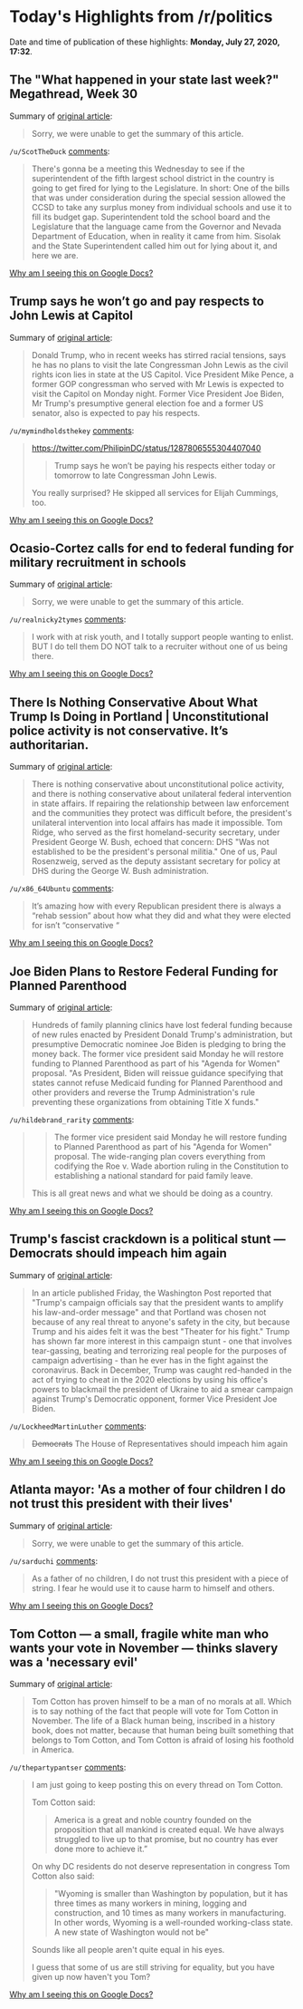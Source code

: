 # Today's Highlights from /r/politics

Date and time of publication of these highlights: **Monday, July 27, 2020, 17:32**.

## The "What happened in your state last week?" Megathread, Week 30

Summary of [original article](https://www.reddit.com/r/politics/comments/hyv3rt/the_what_happened_in_your_state_last_week/):

> Sorry, we were unable to get the summary of this article.

`/u/ScotTheDuck` [comments](https://www.reddit.com/r/politics/comments/hyv3rt/the_what_happened_in_your_state_last_week/):

> There's gonna be a meeting this Wednesday to see if the superintendent of the fifth largest school district in the country is going to get fired for lying to the Legislature.   In short: One of the bills that was under consideration during the special session allowed the CCSD to take any surplus money from individual schools and use it to fill its budget gap.  Superintendent told the school board and the Legislature that the language came from the Governor and Nevada Department of Education, when in reality it came from him.  Sisolak and the State Superintendent called him out for lying about it, and here we are.

[Why am I seeing this on Google Docs?](https://docs.google.com/document/d/1Dc6We63vOXIZsc0op-Bt4abqkYjXzOigalQqFxmvvbM/edit?usp=sharing)

## Trump says he won’t go and pay respects to John Lewis at Capitol

Summary of [original article](https://www.independent.co.uk/news/world/americas/us-politics/trump-john-lewis-capital-rotunda-washington-dc-joe-biden-a9640886.html):

> Donald Trump, who in recent weeks has stirred racial tensions, says he has no plans to visit the late Congressman John Lewis as the civil rights icon lies in state at the US Capitol. Vice President Mike Pence, a former GOP congressman who served with Mr Lewis is expected to visit the Capitol on Monday night. Former Vice President Joe Biden, Mr Trump's presumptive general election foe and a former US senator, also is expected to pay his respects.

`/u/mymindholdsthekey` [comments](https://www.reddit.com/r/politics/comments/hyxcjt/trump_says_he_wont_go_and_pay_respects_to_john/):

> https://twitter.com/PhilipinDC/status/1287806555304407040
> 
> > Trump says he won’t be paying his respects either today or tomorrow to late Congressman John Lewis.
> 
> You really surprised? He skipped all services for Elijah Cummings, too.

[Why am I seeing this on Google Docs?](https://docs.google.com/document/d/1Dc6We63vOXIZsc0op-Bt4abqkYjXzOigalQqFxmvvbM/edit?usp=sharing)

## Ocasio-Cortez calls for end to federal funding for military recruitment in schools

Summary of [original article](https://thehill.com/policy/defense/budget-appropriations/509218-ocasio-cortez-calls-for-end-to-federal-funding-for):

> Sorry, we were unable to get the summary of this article.

`/u/realnicky2tymes` [comments](https://www.reddit.com/r/politics/comments/hyyzor/ocasiocortez_calls_for_end_to_federal_funding_for/):

> I work with at risk youth, and I totally support people wanting to enlist. BUT I do tell them DO NOT talk to a recruiter without one of us being there.

[Why am I seeing this on Google Docs?](https://docs.google.com/document/d/1Dc6We63vOXIZsc0op-Bt4abqkYjXzOigalQqFxmvvbM/edit?usp=sharing)

## There Is Nothing Conservative About What Trump Is Doing in Portland | Unconstitutional police activity is not conservative. It’s authoritarian.

Summary of [original article](https://www.theatlantic.com/ideas/archive/2020/07/portland-conservative/614626/):

> There is nothing conservative about unconstitutional police activity, and there is nothing conservative about unilateral federal intervention in state affairs. If repairing the relationship between law enforcement and the communities they protect was difficult before, the president's unilateral intervention into local affairs has made it impossible. Tom Ridge, who served as the first homeland-security secretary, under President George W. Bush, echoed that concern: DHS "Was not established to be the president's personal militia." One of us, Paul Rosenzweig, served as the deputy assistant secretary for policy at DHS during the George W. Bush administration.

`/u/x86_64Ubuntu` [comments](https://www.reddit.com/r/politics/comments/hyvycw/there_is_nothing_conservative_about_what_trump_is/):

> It’s amazing how with every Republican president there is always a “rehab session” about how what they did and what they were elected for isn’t “conservative “

[Why am I seeing this on Google Docs?](https://docs.google.com/document/d/1Dc6We63vOXIZsc0op-Bt4abqkYjXzOigalQqFxmvvbM/edit?usp=sharing)

## Joe Biden Plans to Restore Federal Funding for Planned Parenthood

Summary of [original article](https://www.newsweek.com/joe-biden-plans-restore-federal-funding-planned-parenthood-1520768?utm_source=Public&utm_medium=Feed&utm_campaign=Distribution):

> Hundreds of family planning clinics have lost federal funding because of new rules enacted by President Donald Trump's administration, but presumptive Democratic nominee Joe Biden is pledging to bring the money back. The former vice president said Monday he will restore funding to Planned Parenthood as part of his "Agenda for Women" proposal. "As President, Biden will reissue guidance specifying that states cannot refuse Medicaid funding for Planned Parenthood and other providers and reverse the Trump Administration's rule preventing these organizations from obtaining Title X funds."

`/u/hildebrand_rarity` [comments](https://www.reddit.com/r/politics/comments/hyzb43/joe_biden_plans_to_restore_federal_funding_for/):

> >	The former vice president said Monday he will restore funding to Planned Parenthood as part of his "Agenda for Women" proposal. The wide-ranging plan covers everything from codifying the Roe v. Wade abortion ruling in the Constitution to establishing a national standard for paid family leave.
> 
> This is all great news and what we should be doing as a country.

[Why am I seeing this on Google Docs?](https://docs.google.com/document/d/1Dc6We63vOXIZsc0op-Bt4abqkYjXzOigalQqFxmvvbM/edit?usp=sharing)

## Trump's fascist crackdown is a political stunt — Democrats should impeach him again

Summary of [original article](https://www.salon.com/2020/07/27/trumps-fascist-crackdown-is-a-political-stunt--democrats-should-impeach-him-again/):

> In an article published Friday, the Washington Post reported that "Trump's campaign officials say that the president wants to amplify his law-and-order message" and that Portland was chosen not because of any real threat to anyone's safety in the city, but because Trump and his aides felt it was the best "Theater for his fight." Trump has shown far more interest in this campaign stunt - one that involves tear-gassing, beating and terrorizing real people for the purposes of campaign advertising - than he ever has in the fight against the coronavirus. Back in December, Trump was caught red-handed in the act of trying to cheat in the 2020 elections by using his office's powers to blackmail the president of Ukraine to aid a smear campaign against Trump's Democratic opponent, former Vice President Joe Biden.

`/u/LockheedMartinLuther` [comments](https://www.reddit.com/r/politics/comments/hywk16/trumps_fascist_crackdown_is_a_political_stunt/):

> ~~Democrats~~ The House of Representatives should impeach him again

[Why am I seeing this on Google Docs?](https://docs.google.com/document/d/1Dc6We63vOXIZsc0op-Bt4abqkYjXzOigalQqFxmvvbM/edit?usp=sharing)

## Atlanta mayor: 'As a mother of four children I do not trust this president with their lives'

Summary of [original article](https://thehill.com/homenews/campaign/509194-atlanta-mayor-as-a-mother-of-four-children-i-do-not-trust-this-president):

> Sorry, we were unable to get the summary of this article.

`/u/sarduchi` [comments](https://www.reddit.com/r/politics/comments/hywxht/atlanta_mayor_as_a_mother_of_four_children_i_do/):

> As a father of no children, I do not trust this president with a piece of string. I fear he would use it to cause harm to himself and others.

[Why am I seeing this on Google Docs?](https://docs.google.com/document/d/1Dc6We63vOXIZsc0op-Bt4abqkYjXzOigalQqFxmvvbM/edit?usp=sharing)

## Tom Cotton — a small, fragile white man who wants your vote in November — thinks slavery was a 'necessary evil'

Summary of [original article](https://www.independent.co.uk/voices/tom-cotton-slavery-1619-project-necessary-evil-twitter-a9640521.html):

> Tom Cotton has proven himself to be a man of no morals at all. Which is to say nothing of the fact that people will vote for Tom Cotton in November. The life of a Black human being, inscribed in a history book, does not matter, because that human being built something that belongs to Tom Cotton, and Tom Cotton is afraid of losing his foothold in America.

`/u/thepartypantser` [comments](https://www.reddit.com/r/politics/comments/hyuj5h/tom_cotton_a_small_fragile_white_man_who_wants/):

> I am just going to keep posting this on every thread on Tom Cotton.
> 
> Tom Cotton said:
> 
> >America is a great and noble country founded on the proposition that all mankind is created equal. We have always struggled to live up to that promise, but no country has ever done more to achieve it.”
> 
> On why DC residents do not deserve representation in congress Tom Cotton also said:
> 
> >"Wyoming is smaller than Washington by population, but it has three times as many workers in mining, logging and construction, and 10 times as many workers in manufacturing. In other words, Wyoming is a well-rounded working-class state. A new state of Washington would not be"
> 
> Sounds like all people aren't quite equal in his eyes.
> 
> I guess that some of us are still striving for equality, but you have given up now haven't you Tom?

[Why am I seeing this on Google Docs?](https://docs.google.com/document/d/1Dc6We63vOXIZsc0op-Bt4abqkYjXzOigalQqFxmvvbM/edit?usp=sharing)

